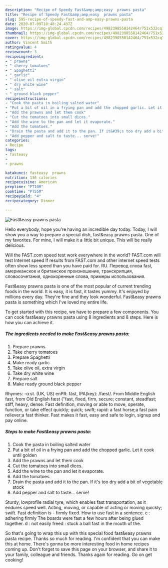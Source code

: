 ```yaml
---
description: "Recipe of Speedy Fast&amp;amp;easy  prawns pasta"
title: "Recipe of Speedy Fast&amp;amp;easy  prawns pasta"
slug: 595-recipe-of-speedy-fast-and-amp-easy-prawns-pasta
date: 2020-07-09T10:48:24.437Z
image: https://img-global.cpcdn.com/recipes/4982398558142464/751x532cq70/fasteasy-prawns-pasta-recipe-main-photo.jpg
thumbnail: https://img-global.cpcdn.com/recipes/4982398558142464/751x532cq70/fasteasy-prawns-pasta-recipe-main-photo.jpg
cover: https://img-global.cpcdn.com/recipes/4982398558142464/751x532cq70/fasteasy-prawns-pasta-recipe-main-photo.jpg
author: Vincent Smith
ratingvalue: 4
reviewcount: 3
recipeingredient:
- " prawns"
- " cherry tomatoes"
- " Spaghetti"
- " garlic"
- " olive oil extra virgin"
- " dry white wine"
- " salt"
- " ground black pepper"
recipeinstructions:
- "Cook the pasta in boiling salted water"
- "Put a bit of oil in a frying pan and add the chopped garlic. Let it cook until golden"
- "Add the prawns and let them cook"
- "Cut the tomatoes into small dices."
- "Add the wine to the pan and let it evaporate."
- "Add the tomatoes."
- "Drain the pasta and add it to the pan. If it&#39;s too dry add a bit of vegetable stock"
- "Add pepper and salt to taste... serve!"
categories:
- Recipe
tags:
- fasteasy
- 
- prawns

katakunci: fasteasy  prawns 
nutrition: 136 calories
recipecuisine: American
preptime: "PT10M"
cooktime: "PT55M"
recipeyield: "4"
recipecategory: Dinner

---
```



![Fast&amp;easy  prawns pasta](https://img-global.cpcdn.com/recipes/4982398558142464/751x532cq70/fasteasy-prawns-pasta-recipe-main-photo.jpg)

Hello everybody, hope you're having an incredible day today. Today, I will show you a way to prepare a special dish, fast&amp;easy  prawns pasta. One of my favorites. For mine, I will make it a little bit unique. This will be really delicious.

Will the FAST.com speed test work everywhere in the world? FAST.com will test Internet speed If results from FAST.com and other internet speed tests often show less speed than you have paid for. RU. Перевод слова fast, американское и британское произношение, транскрипция, словосочетания, однокоренные слова, примеры использования.

Fast&amp;easy  prawns pasta is one of the most popular of current trending foods in the world. It is easy, it is fast, it tastes yummy. It's enjoyed by millions every day. They're fine and they look wonderful. Fast&amp;easy  prawns pasta is something which I've loved my entire life.


To get started with this recipe, we have to prepare a few components. You can cook fast&amp;easy  prawns pasta using 8 ingredients and 8 steps. Here is how you can achieve it.

<!--inarticleads1-->

##### The ingredients needed to make Fast&amp;easy  prawns pasta:

1. Prepare  prawns
1. Take  cherry tomatoes
1. Prepare  Spaghetti
1. Make ready  garlic
1. Take  olive oil, extra virgin
1. Take  dry white wine
1. Prepare  salt
1. Make ready  ground black pepper


Rhymes: -ɑːst. (UK, US) enPR: făst, IPA(key): /fæst/. From Middle English fast, from Old English fæst (&#34;fast, fixed, firm, secure; constant, steadfast; stiff, heavy, dense. Fast definition, moving or able to move, operate, function, or take effect quickly; quick; swift; rapid: a fast horse;a fast pain reliever;a fast thinker. Fast makes it fast, easy and safe to login, signup and pay online. 

<!--inarticleads2-->

##### Steps to make Fast&amp;easy  prawns pasta:

1. Cook the pasta in boiling salted water
1. Put a bit of oil in a frying pan and add the chopped garlic. Let it cook until golden
1. Add the prawns and let them cook
1. Cut the tomatoes into small dices.
1. Add the wine to the pan and let it evaporate.
1. Add the tomatoes.
1. Drain the pasta and add it to the pan. If it&#39;s too dry add a bit of vegetable stock
1. Add pepper and salt to taste... serve!


Sturdy, lowprofile radial tyre, which enables fast transportation, as it endures speed well. Acting, moving, or capable of acting or moving quickly; swift. Fast definition is - firmly fixed. How to use fast in a sentence. c : adhering firmly The boards were fast a few hours after being glued together. d : not easily freed : stuck a ball fast in the mouth of the. 

So that's going to wrap this up with this special food fast&amp;easy  prawns pasta recipe. Thanks so much for reading. I'm confident that you can make this at home. There's gonna be more interesting food in home recipes coming up. Don't forget to save this page on your browser, and share it to your family, colleague and friends. Thanks again for reading. Go on get cooking!

